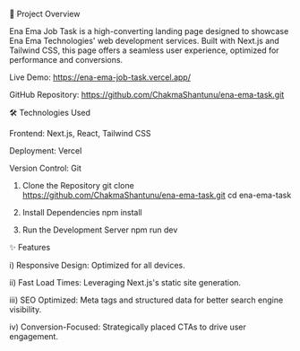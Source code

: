 

🚀 Project Overview

Ena Ema Job Task is a high-converting landing page designed to showcase Ena Ema Technologies' web development services. Built with Next.js and Tailwind CSS, this page offers a seamless user experience, optimized for performance and conversions.

Live Demo: https://ena-ema-job-task.vercel.app/

GitHub Repository: https://github.com/ChakmaShantunu/ena-ema-task.git

🛠️ Technologies Used

Frontend: Next.js, React, Tailwind CSS

Deployment: Vercel

Version Control: Git

1. Clone the Repository
git clone https://github.com/ChakmaShantunu/ena-ema-task.git
cd ena-ema-task

2. Install Dependencies
npm install

3. Run the Development Server
npm run dev

✨ Features

i) Responsive Design: Optimized for all devices.

ii) Fast Load Times: Leveraging Next.js's static site generation.

iii) SEO Optimized: Meta tags and structured data for better search engine visibility.

iv) Conversion-Focused: Strategically placed CTAs to drive user engagement.
